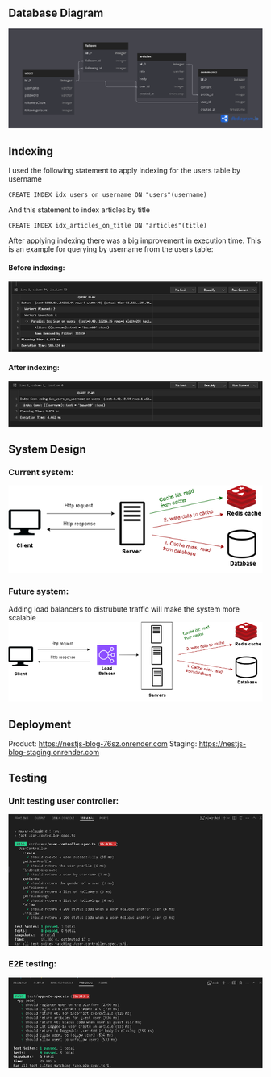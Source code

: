 ## Database Diagram
<img src="screenshots/database design.png"/>

## Indexing
I used the following statement to apply indexing for the users table by username
```
CREATE INDEX idx_users_on_username ON "users"(username)
```
And this statement to index articles by title
```
CREATE INDEX idx_articles_on_title ON "articles"(title)
```

After applying indexing there was a big improvement in execution time. This is an example for querying by username from the users table:
#### Before indexing:
<img src="screenshots/Without Indexing.png"/>

#### After indexing:
<img src="screenshots/With Indexing.png"/>

## System Design
### Current system:
<img src="screenshots/current system design.png"/>

### Future system:
Adding load balancers to distrubute traffic will make the system more scalable
<img src="screenshots/future system design.png"/>

## Deployment
Product: https://nestjs-blog-76sz.onrender.com
Staging: https://nestjs-blog-staging.onrender.com

## Testing
### Unit testing user controller:
<img src="screenshots/unit testing user controller.png"/>

### E2E testing:
<img src="screenshots/e2e testing.png"/>

